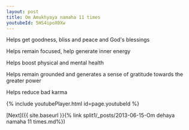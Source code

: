 ```yaml
---
layout: post
title: Om Amukhyaya namaha 11 times
youtubeId: 5HS4ipoX0Xw
---
```

 
 
Helps get goodness, bliss and peace and God's blessings
 
Helps remain focused, help generate inner energy 
 
Helps boost physical and mental health 
 
Helps remain grounded and generates a sense of gratitude towards the greater power 
 
Helps reduce bad karma
 
 
 
 


{% include youtubePlayer.html id=page.youtubeId %}
 
[Next]({{ site.baseurl }}{% link  split1/_posts/2013-06-15-Om dehaya namaha 11 times.md%})
 
